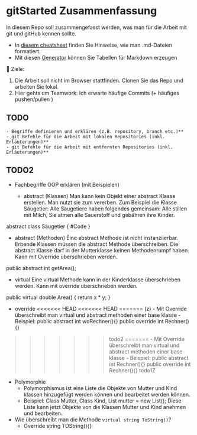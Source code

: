 # gitStarted Zusammenfassung
In diesem Repo soll zusammengefasst werden, was man für die Arbeit mit git und gitHub kennen sollte.
- In [diesem cheatsheet](https://github.com/adam-p/markdown-here/wiki/Markdown-Cheatsheet) finden Sie Hinweise, wie man .md-Dateien formatiert.
- Mit diesen [Generator](https://www.tablesgenerator.com/markdown_tables) können Sie Tabellen für Markdown erzeugen

:dart: Ziele:
1. Die Arbeit soll nicht im Browser stattfinden. Clonen Sie das Repo und arbeiten Sie lokal.
1. Hier gehts um Teamwork: Ich erwarte häufige Commits (+ häufiges pushen/pullen )

## TODO
	- Begriffe definieren und erklären (z.B. repository, branch etc.)**
	- git Befehle für die Arbeit mit lokalen Repositories (inkl. Erläuterungen)**
	- git Befehle für die Arbeit mit entfernten Repositories (inkl. Erläuterungen)**
## TODO2
- Fachbegriffe OOP erklären (mit Beispielen)

  - abstract (Klassen)
Man kann kein Objekt einer abstract Klasse erstellen. Man nutzt sie zum vererben.
Zum Beispiel die Klasse Säugetier: Alle Säugetiere haben folgendes gemeinsam:
Alle stillen mit Milch, Sie atmen alle Sauerstoff und gebähren ihre Kinder. 

abstract class Säugetier
{
  #Code
}

  - abstract (Methoden)
Êine abstract Methode ist nicht instanziierbar. Erbende Klassen müssen die abstract
Methode überschreiben. Die abstract Klasse darf in der Mutterklasse keinen Methodenrumpf
haben.
Kann mit Override überschrieben werden.

public abstract int getArea();

 - virtual
Eine virtual Methode kann in der Kinderklasse überschrieben werden.
Kann mit override überschrieben werden.

public virtual double Area()
{
    return x * y;
}

  - override
<<<<<<< HEAD
<<<<<<< HEAD
=======
	(z)	- Mit Override überschreibt man virtual und abstract methoden einer base klasse 
		- Beispiel: public abstract int woRechner(){}
					public override int Rechner(){}
>>>>>>> todo2
=======
	- Mit Override überschreibt man virtual und abstract methoden einer base klasse 
	- Beispiel: public abstract int Rechner(){}
					public override int Rechner(){}
>>>>>>> todo1Z
  - Polymorphie
	- Polymorphismus ist eine Liste die Objekte von Mutter und Kind klassen hinzugefügt
      werden können und bearbeitet werden können.
	- Beispiel: Class Mutter, Class Kind, List<Mutter> mutter = new List<Mutter>();
	  Diese Liste kann jetzt Objekte von die Klassen Mutter und Kind anehmen und bearbeiten.
- Wie überschreibt man die Methode `virtual string ToString()`?
	- Override string TOString(){}


